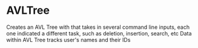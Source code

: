 # AVLTree
Creates an AVL Tree with that takes in several command line inputs, each one indicated a different task, such as deletion, insertion, search, etc
Data within AVL Tree tracks user's names and their IDs
